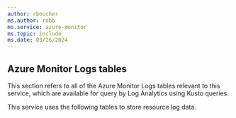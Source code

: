 ```yaml
---
author: rboucher
ms.author: robb
ms.service: azure-monitor
ms.topic: include
ms.date: 03/26/2024
---
```


## Azure Monitor Logs tables

This section refers to all of the Azure Monitor Logs tables relevant to this service, which are available for query by Log Analytics using Kusto queries.

This service uses the following tables to store resource log data.

